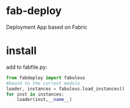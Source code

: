 fab-deploy
==========

Deployment App based on Fabric

install
=======
add to fabfile.py:
```python
from fabdeploy import fabulous
#bound to the current module
loader, instances = fabulous.load_instances()
for inst in instances:
    loader(inst,__name__)
```
